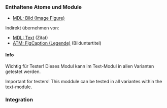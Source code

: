 ### Enthaltene Atome und Module
* <a href="../image_figure/image_figure.html">MDL: Bild (Image Figure)</a><br>

Indirekt übernehmen von:
* <a href="../richtext/richtext.html">MDL: Text</a> (Zitat)
* <a href="../../atoms/figcaption/figcaption.html">ATM: FigCaption (Legende)</a> (Bilduntertitel)

#### Info
<p>Wichtig für Tester! Dieses Modul kann im Text-Modul in allen Varianten getestet werden.</p>
<p>Important for testers! This moddule can be tested in all variantes within the text-module.</p>

### Integration


